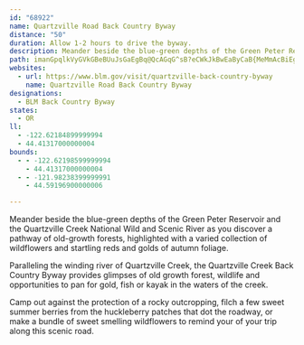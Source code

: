 ```yaml
---
id: "68922"
name: Quartzville Road Back Country Byway
distance: "50"
duration: Allow 1-2 hours to drive the byway.
description: Meander beside the blue-green depths of the Green Peter Reservoir and the Quartzville Creek National Wild and Scenic River as you discover a pathway of old-growth forests, highlighted with rocky outcroppings.
path: imanGpqlkVyGVkGBeBUuJsGaEgBq@QcAGqG^sB?eCWkJkBwEaByCaB{MeMmAcBiEgJy@sCYkBIgCRyEdAoHH_CImJ[oQQmEWaDSqAsAgC_B{D_AgJc@_Bc@s@{A}Aa@MuAOcHE}Ak@}Ay@u@q@cCoD}CaJo@_E_@mIOeAUcF}@aKKeMi@aC?m@`@sCFw@SoBiBsJo@gCYk@wCaC[e@Yw@Io@EyATkDCgBkCsd@OqAs@oK_AaFaByEoCmEwBsFaBcHg@cDKiCHyASmCiA}BiBaB}BmC_@aBs@iAsFaEcE{B}DsDcB_C_CgE}@eAaG{Ca@q@Om@i@qEY{@g@w@sBoBiBkCkA_@iCJ]M_@i@UcBHwB?y@Ga@u@_BUYiCyAsAmC_@}AqAgIQmECcCSsAWc@kBeAq@gAIy@?kARuGC{@O}@_@eA_@GcDrC}D`EmExFc@XkGdB[Ce@Os@q@_@wAEo@@kANmAf@w@nBuAb@c@tEoJLmAXaBbAsBN}@DaAUcBYi@g@k@cC_@qAg@Y]i@MyACqA\g@?iAe@aBKeBHi@EsB}@o@MgC?yBYo@]qFc@_AUiA{@o@yC_B}KcByIOsA@gBb@oC?c@_@wCD_CK}BMq@i@wAa@g@cAk@w@Gk@D}G~AyAfAyAj@iJfCyCxB_C`Cs@dA_BrDY`@mBjAY@iAY{@s@c@gBZuB|AkELgAI_ASk@c@_@eAM{HxAeADwAIkCmA}@AsBReBEwBY_@k@OuATcA\i@p@]pCq@bEmB~@iBH]?gBXsBJWl@[dBQl@s@T_ADwAa@iH]sBa@g@]]}DgB}B_BUE}@Xu@h@iAZeA_@Ya@Ow@?s@Mk@U_A_@o@iCwBUGaDEs@_@Qa@SkABs@x@gHhAsHGaDQ_CWmAWk@i@_@}ASeAe@s@s@o@kC}@{A{@]}@g@u@y@Se@}@mCo@qDO}CEyFO}@E{AYuDReBx@eDZg@Dq@r@iCBk@IgB_@qAaAaAy@CiFp@k@?]K_@Y_@e@_@mAIk@EkADiEX_BZgA`ByB~AsCb@yATyAJmCEmDSyGKk@e@kAaEsC_A[cBQ_Ae@}AIeCkBaAsA_Ak@{@Mw@}@[OwBQoDd@o@?kBMu@y@i@qAEyBHy@t@mC\mDPgFOgAUk@oCkEsAiCU_A@q@N{@h@qAHe@MgEB_Al@oDIeCJqAb@s@hAgAxAuGrA_FhAmGbDgM@y@KoBs@wAk@m@_@Qw@F{BbCiAJmOfDiCHc@UyEyFoBeAcA{Ac@mCo@kAsEy@cAy@}AgBu@_@oAFy@|AUz@Yj@}@rAgDlAyB`@_Ah@s@r@u@d@m@JkD[SNUr@SLY?oDaAgCqCeAs@q@So@SoA@_AXyBA_AYw@q@u@sA_BgAiB]q@b@iAIi@Yk@o@sEqDyBmEa@a@sCi@_CyBgFwDs@Yk@qAsCyCoAqBg@uBa@_AwDuBe@KaCEoA_@c@_@yD{FwBsBQOs@OcCyAgD_AmE?{@_@gAeB_BsGKyDDoAEeAYgBs@sAuBcDc@g@cA[cDeDU_@iAaFOgDSeB_AyBcCeBiCDs@So@_@c@eAs@iF[i@s@o@u@e@mASk@_@}BmCy@}AYaA_@eCu@wMMkAc@y@k@c@iAOgDlAiAEsAe@uEoCmAWsAr@uAfCo@x@{AjAw@J}@KeA_@s@gAsB_EiAaDMeAAy@DeBR{AD_B@wDF{@z@_DB[?e@OcA]s@oFmEyA{@aE_Ak@Ey@VgAfAeDbHmAvA_A\i@Cm@e@{@iBYeBsC}Vi@_AwAqAk@y@Sm@k@yG]y@y@g@y@P[b@Y~@_AjAs@lAeAv@aBZkAM_A_@aDvAk@Fm@Se@_Ac@sBy@sHmBsHIm@Bs@n@gCBk@MyAWm@]c@s@[sAYeAmA_AkDe@a@_@QsB[qBq@uCwBs@aAsAoDc@wB{@sB}AyAoAw@yCVmBMgCeAgKgDaFsBkCs@qDn@iBOcCeCYyAi@eB_AgBiAaBu@wBi@k@m@[eAE_ADaAXoBrD_ApAsBz@mCdBsAl@qAVwAK_A]iC_CqAcC[_DRoINsBCyBU_A_@QgGPcC_@wAm@aA}@w@qA[uAOgCNyBTs@NeA?m@Uq@m@{@eA}@iBeAsBu@i@EcCJ}Dw@oAq@i@cAIoBB{ASsFiAaH?{AN_Ar@yAhEcDb@c@Xy@t@_FfC{JtAwWIsDk@sF]{FB}@OuA?q@Jy@r@yC^k@rBoIvEuKzAgC`@gANiAOcBc@qCs@aG?_FDoFH}AKiB}BaJ}CmDKyA@_Ar@eCrA_BtAyChBsE|AoEXsBDsFEmEUeFcAcGImBBwBIs@U_@}B{@}@u@Yo@GsBMy@fAmGdA{DZiC[wGHqArAeDrF{GrQaMrEmB^yADy@[_CNoBn@eBh@yDxDuIlByDvHoMbCgFx@_DNqA@iA[iA_@qDJiA_@_C?{A^gCn@yAf@MbABdAi@Nk@?m@OiBo@cB_@yBSwEEcEJsAq@eECoDn@qBvFaIhAuDNmMmFiLm@sDK}AB{Ax@yD`@sGDmBk@gDo@_Cy@uF_A_Ct@yArAaBrBy@r@k@VeEEeAs@sF_CeJK}@DsCNqA@aARaAB_AZ}@\oCC_AfAyHJaCTyAf@eATqAEcDOwAf@oF_@yDBqC^yAhAmBb@i@x@YbAkAJ_AEe@NmCS{ERi@^Un@y@b@y@@e@q@gF^qFGaDKyABgFiAaCOkEt@{DNgFx@mEh@eARu@n@B}DqFSo@IsCR}DIcC_@{@eAs@qA}Aq@Oa@_@K}@eBsEwA{A_E_BaCcK{@oBo@oBt@Sn@FlBaCd@_ACw@{@SsADcA_@uAaBi@kBUeCIcG@yDe@eCeBiLgBaFo@gCcAqCeBs@s@_A?_B]}LiG{ImAoAkA_@y@v@c@vBo@`Ay@l@gBx@oAVo@c@Um@?e@h@s@d@FhBaAXaBIgAfByFhAmF?mMJ{CoAmB_Ak@Y@i@_@iA{Ai@_@u@Q]NyBLY_@Sk@FsAdBmBHY?s@YmENkBLa@v@}@r@mA|A_BNa@nAkIoAuIi@aBJkBXaA[eCOqByAgI}A{KYoAQqBZ{AH_D?yBMkB[{@iCaFi@mCD}A\_BFuBKgB?_D]wDGcEIgAc@u@eB[Ye@D{@^qA?qAHi@bBiDH[C}@OcA_AqA}BsBo@eAs@uC?_BXwAbDaEb@SZm@He@BeCTgBTm@h@_@x@_@X_@xAmDrAeEr@gA~@aCrA_Fi@_Cc@sEl@gFwCwM_@}EbBgIkC}AR_Ey@}@o@{Ch@sBh@_@^k@d@s@Rm@B_BIyA@eANoA`B_D`AqCpAcBTc@HeACu@K}@i@aAOe@?k@Jk@^m@VcB]yEBw@T{@BqBMq@oAuBo@m@sCkBMg@UsCJ_@VI|CGZg@D_AKwAYu@Y_@Ec@D{DhAaGnAmAx@Ef@J`A_@LeCYsF_@iERsA`C}Dl@g@Z_BH{EIeBH_Bf@iD^_FHYZaF?u@UuAcAqD}A}DAe@N_@~AyAr@eAXmADeArBiEnAy@~@]vFY\S^gA?WIe@y@qBwAs@e@a@_@y@_AaFe@cAg@{@oB_Bu@uBIqBCuEKqAt@cJvCmItCkAnIYtAsAh@MbCzCn@GXk@C_K`AoCxD`@fEoFdAYlBqAbAaCPeBa@aF@qDU}FCyCKyAcBgGUyDDmCo@_DgDeDs@g@cIaAaCqAk@mCyB_DUk@IgBD{A~BaHlByD^wAEwJz@yG\gB|AeDxAgBnCqCDu@Ai@YsAc@a@yDkBsCaFcAaCwEmDUwAHiAhB_Ez@_CvAoGnAyErAsC@e@G]c@YiB\u@S]_@Bm@X}@Dq@gA{@oALyAv@s@?wEmAKWHsA~@kCN{@?e@YgBe@cA_@[_BEcCvAy@B}Ay@uAG]JURIf@YJi@m@c@yCGmAc@m@cBQ_@e@_@yA][}IwBKk@@s@Ng@xAgCr@yBd@gI`C{J`AeDx@eBvBcBlDwBhBy@|@_ATy@@a@k@gK]wBe@s@yA{@oAeAUkADuAh@eAPy@FeAC{AYsEKk@yAaCSyAH_CXqDDoBOmH]_BuCyIqCcDeAkC]eBKoCSgBQ_@yAuAs@oBOkA_@{AmAy@eAQo@?Is@W_AKuGRyEz@_H?oAKq@iAsBi@WsAUU_@DeAb@_ATWj@]jBWd@St@}@vAuE|D{FdAmDlAk@n@y@Ng@Di@c@gAG_@Pm@bBeAx@aAXq@NmCNaIU_AEeAD_@HYn@_AhAs@~@_ARy@JmBEm@s@yAe@k@Cm@B_@j@Sv@RnAt@xA|Ax@JlBe@d@_@PYFe@CmB[eCZ{CDkAImA{AmJDk@s@sHKiDN}Ax@cElAsDj@}B\wBCi@Ug@c@_@yAAi@Qe@_@c@eAj@oGVYXIx@VnAt@TG\SJk@EoBYyC_B{M]y@e@m@iAk@e@e@M]x@gD^gCAm@Sk@UWgCcAo@s@m@kBe@eAyBoDOq@IwB?iHNk@Xa@hDgD|@_Bn@}Bn@gF\gAJs@?eAIkBLa@t@qADoBOy@_A_Bs@qBAu@Dk@^m@XqAd@aD|@eC~@Yd@DvCr@r@aBdBaCTiAE[}@_Be@YUC_BV_@EOS?eAVsAFaFDy@~BiNLgD?kC_@sCy@sDc@{EcAyC}@cBaCuBSg@Ek@DsAZmF^kDRg@XG`ElBrD`CnARnAH|BOr@_@nAgANYDYo@yBe@aE?_ATsAtBwCLiAHwD`@}DRkG?sBUeC}AuEoC_Es@g@gBSqBJsLfBuBq@oAeAY_@c@yAEy@HsA`@uBIy@aB_EMw@}AC
websites:
  - url: https://www.blm.gov/visit/quartzville-back-country-byway
    name: Quartzville Road Back Country Byway
designations:
  - BLM Back Country Byway
states:
  - OR
ll:
  - -122.62184899999994
  - 44.41317000000004
bounds:
  - - -122.62198599999994
    - 44.41317000000004
  - - -121.98238399999991
    - 44.59196900000006

---
```


Meander beside the blue-green depths of the Green Peter Reservoir and the Quartzville Creek National Wild and Scenic River as you discover a pathway of old-growth forests, highlighted with a varied collection of wildflowers and startling reds and golds of autumn foliage.

Paralleling the winding river of Quartzville Creek, the Quartzville Creek Back Country Byway provides glimpses of old growth forest, wildlife and opportunities to pan for gold, fish or kayak in the waters of the creek.

Camp out against the protection of a rocky outcropping, filch a few sweet summer berries from the huckleberry patches that dot the roadway, or make a bundle of sweet smelling wildflowers to remind your of your trip along this scenic road.
